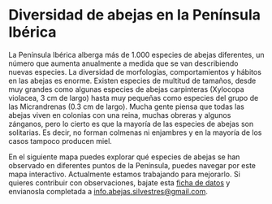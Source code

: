 # Diversidad de abejas en la Península Ibérica

La Península Ibérica alberga más de 1.000 especies de abejas diferentes, un número que aumenta anualmente a medida que se van describiendo nuevas especies. La diversidad de morfologías, comportamientos y hábitos en las abejas es enorme. Existen especies de multitud de tamaños, desde muy grandes como algunas especies de abejas carpinteras (Xylocopa violacea, 3 cm de largo) hasta muy pequeñas como especies del grupo de las Micrandrenas (0.3 cm de largo). Mucha gente piensa que todas las abejas viven en colonias con una reina, muchas obreras y algunos zánganos, pero lo cierto es que la mayoría de las especies de abejas son solitarias. Es decir, no forman colmenas ni enjambres y en la mayoría de los casos tampoco producen miel.

En el siguiente mapa puedes explorar qué especies de abejas se han observado en diferentes puntos de la Península, puedes navegar por este mapa interactivo. Actualmente estamos trabajando para mejorarlo. Si quieres contribuir con observaciones, bajate esta [ficha de datos](/assets/database_iberian_bees_v3.xlsx) y envianosla completada a [info.abejas.silvestres@gmail.com](mailto:info.abejas.silvestres@gmail.com).